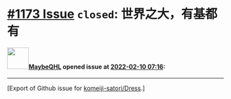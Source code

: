 # [\#1173 Issue](https://github.com/komeiji-satori/Dress/issues/1173) `closed`: 世界之大，有基都有

#### <img src="https://avatars.githubusercontent.com/u/34638673?u=5e81a4e06b7e8abe34149c366cb71afa425331e1&v=4" width="50">[MaybeQHL](https://github.com/MaybeQHL) opened issue at [2022-02-10 07:16](https://github.com/komeiji-satori/Dress/issues/1173):






-------------------------------------------------------------------------------



[Export of Github issue for [komeiji-satori/Dress](https://github.com/komeiji-satori/Dress).]
